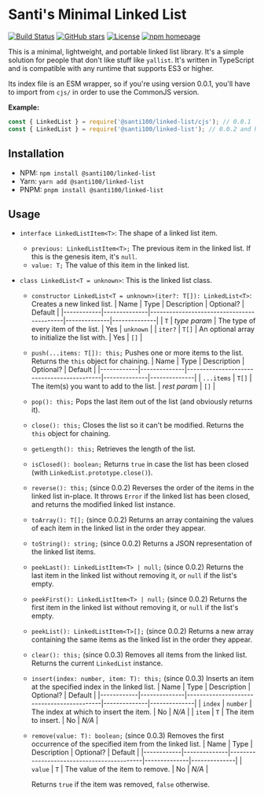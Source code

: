# Santi's Minimal Linked List

[![Build Status](https://github.com/santi100a/linked-list/actions/workflows/main.yml/badge.svg)](https://github.com/santi100a/linked-list/actions)
[![GitHub stars](https://img.shields.io/github/stars/santi100a/linked-list.svg)](https://github.com/santi100a/linked-list)
[![License](https://img.shields.io/github/license/santi100a/linked-list.svg)](https://github.com/santi100a/linked-list)
[![npm homepage](https://img.shields.io/npm/v/@santi100%2flinked-list.svg)](https://www.npmjs.com/package/@santi100%2flinked-list)

This is a minimal, lightweight, and portable linked list library. It's a simple solution for people that don't like stuff like `yallist`.
It's written in TypeScript and is compatible with any runtime that supports ES3 or higher.

Its index file is an ESM wrapper, so if you're using version 0.0.1, you'll have to import 
from `cjs/` in order to use the CommonJS version.

**Example:**
```javascript
const { LinkedList } = require('@santi100/linked-list/cjs'); // 0.0.1
const { LinkedList } = require('@santi100/linked-list'); // 0.0.2 and higher
```

## Installation

- NPM:  `npm install @santi100/linked-list`
- Yarn: `yarn add @santi100/linked-list` 
- PNPM: `pnpm install @santi100/linked-list` 

## Usage
- `interface LinkedListItem<T>`: The shape of a linked list item.
  * `previous: LinkedListItem<T>;` The previous item in the linked list. If this is the genesis item,
	it's `null`.
  * `value: T;` The value of this item in the linked list.

- `class LinkedList<T = unknown>`: This is the linked list class.
   * `constructor LinkedList<T = unknown>(iter?: T[]): LinkedList<T>`:
      Creates a new linked list.
      |    Name    |     Type     |             Description                   |  Optional?   |   Default    |
      |------------|--------------|-------------------------------------------|--------------|--------------|
      |    `T`     | *type param* | The type of every item of the list.       |     Yes      |   `unknown`  |
      | `iter?`    | `T[]`        | An optional array to initialize the list with.  | Yes    |    `[]`      |

   * `push(...items: T[]): this;` Pushes one or more items to the list. 
     Returns the `this` object for chaining.
     |    Name    |     Type     |             Description                   |  Optional?   |   Default    |
     |------------|--------------|-------------------------------------------|--------------|--------------|
     | `...items` | `T[]`        | The item(s) you want to add to the list.  | *rest param* |   `[]`       |

   * `pop(): this;` Pops the last item out of the list (and obviously returns it).
   * `close(): this;` Closes the list so it can't be modified.
    Returns the `this` object for chaining.
   * `getLength(): this;` Retrieves the length of the list.
   * `isClosed(): boolean;` Returns `true` in case the list has been closed 
     (with `LinkedList.prototype.close()`).
   * `reverse(): this;` (since 0.0.2) Reverses the order of the items in the linked list in-place.
     It throws `Error` if the linked list has been closed, and returns the modified 
     linked list instance.
   * `toArray(): T[];` (since 0.0.2) Returns an array containing the values of each item in the
	 linked list in the order they appear.
   * `toString(): string;` (since 0.0.2) Returns a JSON representation of the linked list items.
   * `peekLast(): LinkedListItem<T> | null;` (since 0.0.2)
     Returns the last item in the linked list without removing it, or `null` if the list's empty.
   * `peekFirst(): LinkedListItem<T> | null;` (since 0.0.2)
     Returns the first item in the linked list without removing it, or `null` if the list's empty.
   * `peekList(): LinkedListItem<T>[];` (since 0.0.2)
     Returns a new array containing the same items as the linked list in the order they appear.

   * `clear(): this;` (since 0.0.3)
     Removes all items from the linked list. Returns the current `LinkedList` instance.
   * `insert(index: number, item: T): this;` (since 0.0.3)
     Inserts an item at the specified index in the linked list.
     |    Name    |     Type     |             Description                   |  Optional?   |   Default    |
     |------------|--------------|-------------------------------------------|--------------|--------------|
     | `index`    |   `number`   | The index at which to insert the item.    |      No      |    *N/A*     |
     | `item`     |     `T`      | The item to insert.                       |      No      |    *N/A*     |
   * `remove(value: T): boolean;` (since 0.0.3)
     Removes the first occurrence of the specified item from the linked list.
     |    Name    |     Type     |             Description                   |  Optional?   |   Default    |
     |------------|--------------|-------------------------------------------|--------------|--------------|
     | `value`    |     `T`      | The value of the item to remove.          |      No      |    *N/A*     |

     Returns `true` if the item was removed, `false` otherwise.

